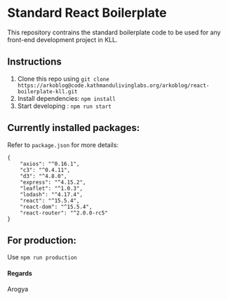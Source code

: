 # Standard React Boilerplate

This repository contrains the standard boilerplate code to be used for any front-end development project in KLL.

## Instructions

1. Clone this repo using `git clone https://arkoblog@code.kathmandulivinglabs.org/arkoblog/react-boilerplate-kll.git`
2. Install dependencies: `npm install`
3. Start developing : `npm run start`

## Currently installed packages:

Refer to `package.json` for more details:

```
{
    "axios": "^0.16.1",
    "c3": "^0.4.11",
    "d3": "^4.8.0",
    "express": "^4.15.2",
    "leaflet": "^1.0.3",
    "lodash": "^4.17.4",
    "react": "^15.5.4",
    "react-dom": "^15.5.4",
    "react-router": "^2.0.0-rc5"
}
```

## For production:
Use `npm run production`

#### Regards
Arogya